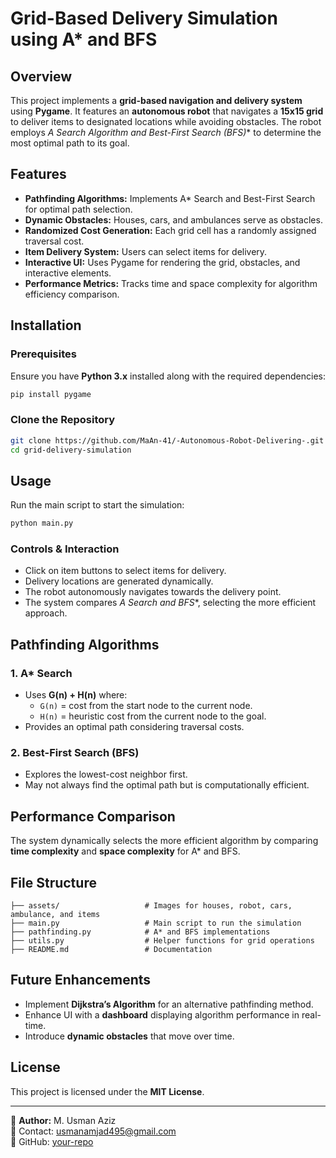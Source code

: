 # Grid-Based Delivery Simulation using A* and BFS

## Overview
This project implements a **grid-based navigation and delivery system** using **Pygame**. It features an **autonomous robot** that navigates a **15x15 grid** to deliver items to designated locations while avoiding obstacles. The robot employs **A* Search Algorithm and Best-First Search (BFS)** to determine the most optimal path to its goal.

## Features
- **Pathfinding Algorithms:** Implements A* Search and Best-First Search for optimal path selection.
- **Dynamic Obstacles:** Houses, cars, and ambulances serve as obstacles.
- **Randomized Cost Generation:** Each grid cell has a randomly assigned traversal cost.
- **Item Delivery System:** Users can select items for delivery.
- **Interactive UI:** Uses Pygame for rendering the grid, obstacles, and interactive elements.
- **Performance Metrics:** Tracks time and space complexity for algorithm efficiency comparison.

## Installation
### Prerequisites
Ensure you have **Python 3.x** installed along with the required dependencies:

```sh
pip install pygame
```

### Clone the Repository
```sh
git clone https://github.com/MaAn-41/-Autonomous-Robot-Delivering-.git
cd grid-delivery-simulation
```

## Usage
Run the main script to start the simulation:
```sh
python main.py
```

### Controls & Interaction
- Click on item buttons to select items for delivery.
- Delivery locations are generated dynamically.
- The robot autonomously navigates towards the delivery point.
- The system compares **A* Search and BFS**, selecting the more efficient approach.

## Pathfinding Algorithms
### 1. A* Search
- Uses **G(n) + H(n)** where:
  - `G(n)` = cost from the start node to the current node.
  - `H(n)` = heuristic cost from the current node to the goal.
- Provides an optimal path considering traversal costs.

### 2. Best-First Search (BFS)
- Explores the lowest-cost neighbor first.
- May not always find the optimal path but is computationally efficient.

## Performance Comparison
The system dynamically selects the more efficient algorithm by comparing **time complexity** and **space complexity** for A* and BFS.

## File Structure
```
├── assets/                   # Images for houses, robot, cars, ambulance, and items
├── main.py                   # Main script to run the simulation
├── pathfinding.py            # A* and BFS implementations
├── utils.py                  # Helper functions for grid operations
├── README.md                 # Documentation
```

## Future Enhancements
- Implement **Dijkstra’s Algorithm** for an alternative pathfinding method.
- Enhance UI with a **dashboard** displaying algorithm performance in real-time.
- Introduce **dynamic obstacles** that move over time.

## License
This project is licensed under the **MIT License**.

---
📌 **Author:** M. Usman Aziz  
📧 Contact: usmanamjad495@gmail.com  
🔗 GitHub: [your-repo](https://github.com/MaAn-41/-Autonomous-Robot-Delivering-.git)

